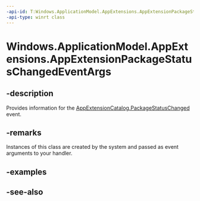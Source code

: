 ----api-id: T:Windows.ApplicationModel.AppExtensions.AppExtensionPackageStatusChangedEventArgs
-api-type: winrt class
---<!-- Class syntax.public class AppExtensionPackageStatusChangedEventArgs : Windows.ApplicationModel.AppExtensions.IAppExtensionPackageStatusChangedEventArgs--># Windows.ApplicationModel.AppExtensions.AppExtensionPackageStatusChangedEventArgs## -descriptionProvides information for the [AppExtensionCatalog.PackageStatusChanged](appextensioncatalog_packagestatuschanged.md) event.## -remarksInstances of this class are created by the system and passed as event arguments to your handler.## -examples## -see-also